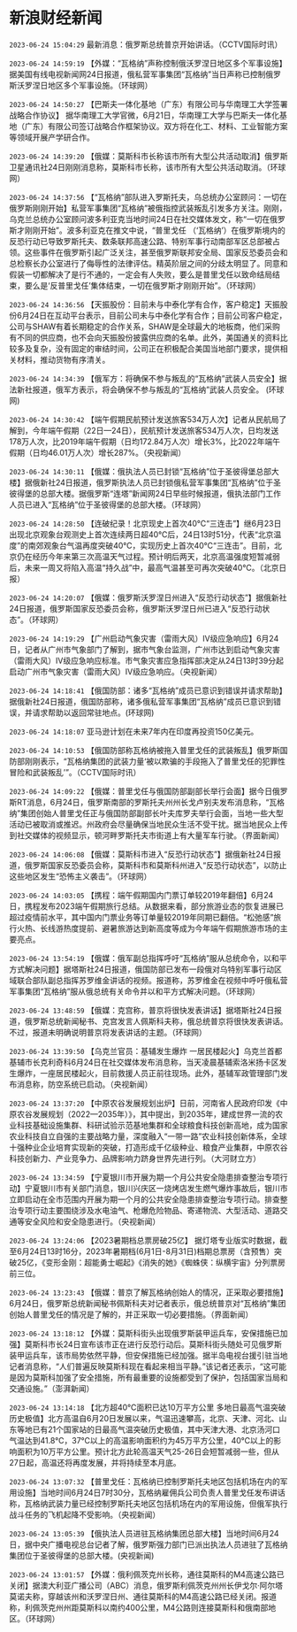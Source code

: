 # 新浪财经新闻
`2023-06-24 15:04:29` 最新消息：俄罗斯总统普京开始讲话。（CCTV国际时讯）

`2023-06-24 14:59:19` 【外媒：“瓦格纳”声称控制俄沃罗涅日地区多个军事设施】据美国有线电视新闻网24日报道，俄私营军事集团“瓦格纳”当日声称已控制俄罗斯沃罗涅日地区多个军事设施。（环球网）

`2023-06-24 14:50:27` 【巴斯夫一体化基地（广东）有限公司与华南理工大学签署战略合作协议】 据华南理工大学官微，6月21日，华南理工大学与巴斯夫一体化基地（广东）有限公司签订战略合作框架协议。双方将在化工、材料、工业智能方案等领域开展产学研合作。

`2023-06-24 14:39:20` 【俄媒：莫斯科市长称该市所有大型公共活动取消】俄罗斯卫星通讯社24日刚刚消息称，莫斯科市长称，该市所有大型公共活动取消。（环球网）

`2023-06-24 14:37:56` 【“瓦格纳”部队进入罗斯托夫，乌总统办公室顾问：一切在俄罗斯刚刚开始】私营军事集团“瓦格纳”被俄指控武装叛乱引发多方关注。刚刚，乌克兰总统办公室顾问波多利亚克当地时间24日在社交媒体发文，称“一切在俄罗斯才刚刚开始”。波多利亚克在推文中说，“普里戈任 （‘瓦格纳’）在俄罗斯境内的反恐行动已导致罗斯托夫、数条联邦高速公路、特别军事行动南部军区总部被占领。这些事件在俄罗斯引起广泛关注，甚至俄罗斯联邦安全局、国家反恐委员会和总检察长办公室进行了侮辱性的法律评估。精英阶层之间的分歧太明显了。同意和假装一切都解决了是行不通的，一定会有人失败，要么是普里戈任以致命结局结束，要么是‘反普里戈任’集体结束，一切在俄罗斯才刚刚开始”。（环球网）

`2023-06-24 14:36:56` 【天振股份：目前未与中泰化学有合作，客户稳定】天振股份6月24日在互动平台表示，目前公司未与中泰化学有合作；目前公司客户稳定，公司与SHAW有着长期稳定的合作关系，SHAW是全球最大的地板商，他们采购有不同的供应商，也不会向天振股份披露供应商的名单。此外，美国通关的资料比较多及复杂，没有固定的审结时间，公司正在积极配合美国当地部门要求，提供相关材料，推动货物有序清关。

`2023-06-24 14:34:39` 【俄军方：将确保不参与叛乱的“瓦格纳”武装人员安全】据法新社报道，俄军方表示，将会确保不参与叛乱的“瓦格纳”武装人员安全。 (环球网)

`2023-06-24 14:30:42` 【端午假期民航预计发送旅客534万人次】记者从民航局了解到，今年端午假期（22日—24日），民航预计发送旅客534万人次，日均发送178万人次，比2019年端午假期（日均172.84万人次）增长3%，比2022年端午假期（日均46.01万人次）增长287%。（央视新闻）

`2023-06-24 14:30:11` 【俄媒：俄执法人员已封锁“瓦格纳”位于圣彼得堡总部大楼】据俄新社24日报道，俄罗斯执法人员已封锁俄私营军事集团“瓦格纳”位于圣彼得堡的总部大楼。据俄罗斯“连塔”新闻网24日早些时候报道，俄执法部门工作人员已进入“瓦格纳”位于圣彼得堡的总部大楼。（环球网）

`2023-06-24 14:28:50` 【连破纪录！北京现史上首次40℃“三连击”】继6月23日出现北京观象台观测史上首次连续两日超40℃后，24日13时51分，代表“北京温度”的南郊观象台气温再度突破40℃，实现历史上首次40℃“三连击”。目前，北京仍在经历今年来第三次高温天气过程。预计明后两天，北京高温强度短暂减弱后，未来一周又将陷入高温“持久战”中，最高气温甚至可再次突破40℃。（北京日报）

`2023-06-24 14:20:07` 【俄媒：俄罗斯沃罗涅日州进入“反恐行动状态”】据俄新社24日报道，俄罗斯国家反恐委员会称，俄罗斯沃罗涅日州已进入“反恐行动状态”。（环球网）

`2023-06-24 14:19:29` 【广州启动气象灾害（雷雨大风）Ⅳ级应急响应】6月24日，记者从广州市气象部门了解到，据市气象台监测，广州市达到启动气象灾害（雷雨大风）Ⅳ级应急响应标准。市气象灾害应急指挥部决定从24日13时39分起启动广州市气象灾害（雷雨大风）Ⅳ级应急响应。（央视新闻）

`2023-06-24 14:18:41` 【俄国防部：诸多“瓦格纳”成员已意识到错误并请求帮助】据俄新社24日报道，俄国防部称，诸多俄私营军事集团“瓦格纳”成员已意识到错误，并请求帮助以返回常驻地点。(环球网)

`2023-06-24 14:18:07` 亚马逊计划在未来7年内在印度再投资150亿美元。

`2023-06-24 14:10:53` 【俄国防部称瓦格纳被拖入普里戈任的武装叛乱】俄罗斯国防部刚刚表示，“瓦格纳集团的武装力量‘被以欺骗的手段拖入了普里戈任的犯罪性冒险和武装叛乱’”。（CCTV国际时讯）

`2023-06-24 14:09:22` 【俄媒：普里戈任与俄国防部副部长举行会面】据今日俄罗斯RT消息，6月24日，俄罗斯南部的罗斯托夫州州长戈卢别夫发布消息称，“瓦格纳”集团创始人普里戈任正与俄国防部副部长叶夫库罗夫举行会面，当地一些大型活动已被取消或推迟。州政府会尽量确保当地民众生活不受干扰。据当地民众上传到社交媒体的视频显示，顿河畔罗斯托夫市街道上有大量军车行驶。（界面新闻）

`2023-06-24 14:06:08` 【俄媒：莫斯科市进入“反恐行动状态”】据俄新社24日报道，俄罗斯国家反恐委员会称，莫斯科市和莫斯科州进入“反恐行动状态”，以防止这些地区发生“恐怖主义袭击”。（环球网）

`2023-06-24 14:03:05` 【携程：端午假期国内门票订单较2019年翻倍】6月24日，携程发布2023端午假期旅行总结。从数据来看，部分旅游业态的恢复进展已超过疫情前水平，其中国内门票业务等订单量较2019年同期已翻倍。“松弛感”旅行火热、长线游热度提前、避暑旅游达到新高度等成为今年端午假期旅游市场的主要亮点。

`2023-06-24 13:54:19` 【俄媒：俄军副总指挥呼吁“瓦格纳”服从总统命令，以和平方式解决问题】据塔斯社24日报道，俄国防部已发布一段俄对乌特别军事行动区域联合部队副总指挥苏罗维金讲话的视频。报道称，苏罗维金在视频中呼吁俄私营军事集团“瓦格纳”服从俄总统有关命令并以和平方式解决问题。（环球网）

`2023-06-24 13:48:59` 【俄媒：克宫称，普京将很快发表讲话】据塔斯社24日报道，俄罗斯总统新闻秘书、克宫发言人佩斯科夫称，俄总统普京将很快发表讲话。不过，报道未明确说明普京将发表讲话的主题。（环球网）

`2023-06-24 13:39:50` 【乌克兰官员：基辅发生爆炸 一居民楼起火】乌克兰首都基辅市长克利奇科6月24日在社交媒体发布消息称，当天凌晨基辅索洛米扬卡区发生爆炸，一座居民楼起火，目前救援人员正前往现场。此外，基辅军政管理部门发布消息称，防空系统已启动。（央视新闻）

`2023-06-24 13:37:20` 【中原农谷发展规划出炉】日前，河南省人民政府印发《中原农谷发展规划（2022—2035年）》，其中提出，到2035年，建成世界一流的农业科技基础设施集群、科研试验示范基地集群和全球粮食科技创新高地，成为国家农业科技自立自强的主要战略力量，深度融入“一带一路”农业科技创新体系，全球十强种业企业培育实现新的突破，打造形成千亿级种业、粮食产业集群，中原农谷科技创新力、产业竞争力、品牌影响力跻身世界先进行列。（大河财立方）

`2023-06-24 13:34:59` 【宁夏银川市开展为期一个月公共安全隐患排查整治专项行动】宁夏银川市有关部门消息，银川兴庆区一烧烤店发生燃气爆炸事故后，银川市立即启动在全市范围内开展为期一个月的公共安全隐患排查整治专项行动。排查整治专项行动主要围绕涉及水电油气、枪爆危险物品、寄递物流、大型活动、道路交通等安全风险和安全隐患进行。（央视新闻）

`2023-06-24 13:24:06` 【2023暑期档总票房破25亿】 据灯塔专业版实时数据，截至6月24日13时16分，2023年暑期档(6月1日-8月31日)档期总票房（含预售）突破25亿，《变形金刚：超能勇士崛起》《消失的她》《蜘蛛侠：纵横宇宙》分列票房前三位。

`2023-06-24 13:23:43` 【俄媒：普京了解瓦格纳创始人的情况，正采取必要措施】6月24日，俄罗斯总统新闻秘书佩斯科夫对记者表示，俄总统普京对“瓦格纳”集团创始人普里戈任的情况是了解的，并正采取一切必要措施。（界面新闻）

`2023-06-24 13:18:12` 【外媒：莫斯科街头出现俄罗斯装甲运兵车，安保措施已加强】莫斯科市长24日宣布该市正在进行反恐行动后。莫斯科街头随处可见俄罗斯装甲运兵车，该市局势依然平静，但安保措施已经加强。据半岛电视台援引驻当地记者消息称，“人们普遍反映莫斯科现在看起来相当平静。”该记者还表示，“这可能是因为莫斯科加强了安全措施，所有最重要的设施都受到了保护，包括国家当局和交通设施。”（澎湃新闻）

`2023-06-24 13:14:18` 【北方超40℃面积已达10万平方公里 多地日最高气温突破历史极值】北方高温自6月20日发展以来，气温迅速攀高，北京、天津、河北、山东等地已有21个国家站的日最高气温突破历史极值，其中天津大港、北京汤河口气温达到41.8℃，37℃以上的高温影响面积约为45万平方公里，40℃以上的影响面积为10万平方公里。预计北方此轮高温天气25-26日会短暂减弱一些，但从27日起，高温还将再度发展，并将持续至本月底。

`2023-06-24 13:07:32` 【普里戈任：瓦格纳已控制罗斯托夫地区包括机场在内的军用设施】当地时间6月24日7时30分，瓦格纳雇佣兵公司负责人普里戈任发布讲话称，瓦格纳武装力量已经控制罗斯托夫地区包括机场在内的军用设施，但俄军执行战斗任务的飞机起降不受影响。（央视新闻）

`2023-06-24 13:05:39` 【俄执法人员进驻瓦格纳集团总部大楼】当地时间6月24日，据中央广播电视总台记者了解，俄罗斯强力部门已派出执法人员进驻了瓦格纳集团位于圣彼得堡的总部大楼。(央视新闻)

`2023-06-24 13:01:57` 【外媒：俄利佩茨克州长称，通往莫斯科的M4高速公路已关闭】据澳大利亚广播公司（ABC）消息，俄罗斯利佩茨克州州长伊戈尔·阿尔塔莫诺夫称，穿越该州和沃罗涅日州、通往莫斯科的M4高速公路已经关闭。报道称，利佩茨克州州距莫斯科以南约400公里，M4公路则连接莫斯科和俄南部地区。（环球网）

